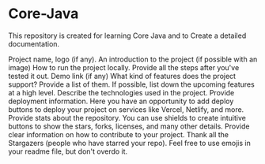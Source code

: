# Core-Java
This repository is created for learning Core Java and to Create a detailed documentation.

Project name, logo (if any).
An introduction to the project (if possible with an image)
How to run the project locally. Provide all the steps after you've tested it out.
Demo link (if any)
What kind of features does the project support? Provide a list of them.
If possible, list down the upcoming features at a high level.
Describe the technologies used in the project.
Provide deployment information. Here you have an opportunity to add deploy buttons to deploy your project on services like Vercel, Netlify, and more.
Provide stats about the repository. You can use shields to create intuitive buttons to show the stars, forks, licenses, and many other details.
Provide clear information on how to contribute to your project.
Thank all the Stargazers (people who have starred your repo).
Feel free to use emojis in your readme file, but don't overdo it.
